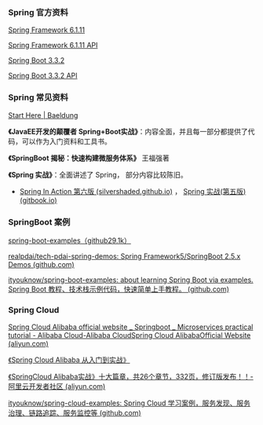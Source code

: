 ### Spring 官方资料

[Spring Framework 6.1.11](https://docs.spring.io/spring-framework/reference/overview.html)

[Spring Framework 6.1.11 API](https://docs.spring.io/spring-framework/docs/6.1.11/javadoc-api/)

[Spring Boot 3.3.2](https://docs.spring.io/spring-boot/documentation.html)

[Spring Boot 3.3.2 API](https://docs.spring.io/spring-boot/api/java/index.html)



### Spring 常见资料

[Start Here | Baeldung](https://www.baeldung.com/start-here)

**《JavaEE开发的颠覆者  Spring+Boot实战》**：内容全面，并且每一部分都提供了代码，可以作为入门资料和工具书。

**《SpringBoot 揭秘：快速构建微服务体系》** 王福强著

**《Spring 实战》**：全面讲述了 Spring， 部分内容比较陈旧。

- [Spring In Action  第六版 (silvershaded.github.io)](https://silvershaded.github.io/Spring-Save/Welcome.html) ， [ Spring 实战(第五版) (gitbook.io)](https://potoyang.gitbook.io/spring-in-action-v5/di-yi-bu-fen-spring-ji-chu)



### SpringBoot 案例

[spring-boot-examples（github29.1k）](https://github.com/ityouknow/spring-boot-examples/tree/master)

[realpdai/tech-pdai-spring-demos: Spring Framework5/SpringBoot 2.5.x Demos (github.com)](https://github.com/realpdai/tech-pdai-spring-demos)

[ityouknow/spring-boot-examples: about learning Spring Boot via examples. Spring Boot 教程、技术栈示例代码，快速简单上手教程。 (github.com)](https://github.com/ityouknow/spring-boot-examples)



### Spring Cloud

[Spring Cloud Alibaba official website _ Springboot _ Microservices practical tutorial - Alibaba Cloud-Alibaba CloudSpring Cloud AlibabaOfficial Website (aliyun.com)](https://sca.aliyun.com/en/)

[《Spring Cloud Alibaba 从入门到实战》](https://developer.aliyun.com/article/778252)

[《SpringCloud Alibaba实战》十大篇章，共26个章节，332页，修订版发布！！-阿里云开发者社区 (aliyun.com)](https://developer.aliyun.com/article/1048473)

[ityouknow/spring-cloud-examples: Spring Cloud 学习案例，服务发现、服务治理、链路追踪、服务监控等 (github.com)](https://github.com/ityouknow/spring-cloud-examples)